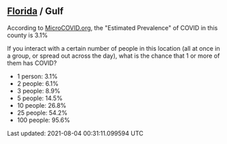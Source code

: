 
## [Florida](/united-states/florida) / Gulf

According to [MicroCOVID.org](http://microcovid.org),
the "Estimated Prevalence" of COVID in this county is 3.1%

If you interact with a certain number of people in this location
(all at once in a group, or spread out across the day), what is the chance that
1 or more of them has COVID?

- 1 person: 3.1%
- 2 people: 6.1%
- 3 people: 8.9%
- 5 people: 14.5%
- 10 people: 26.8%
- 25 people: 54.2%
- 100 people: 95.6%

Last updated: 2021-08-04 00:31:11.099594 UTC
